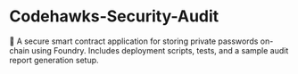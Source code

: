 # Codehawks-Security-Audit
🔐 A secure smart contract application for storing private passwords on-chain using Foundry. Includes deployment scripts, tests, and a sample audit report generation setup.
